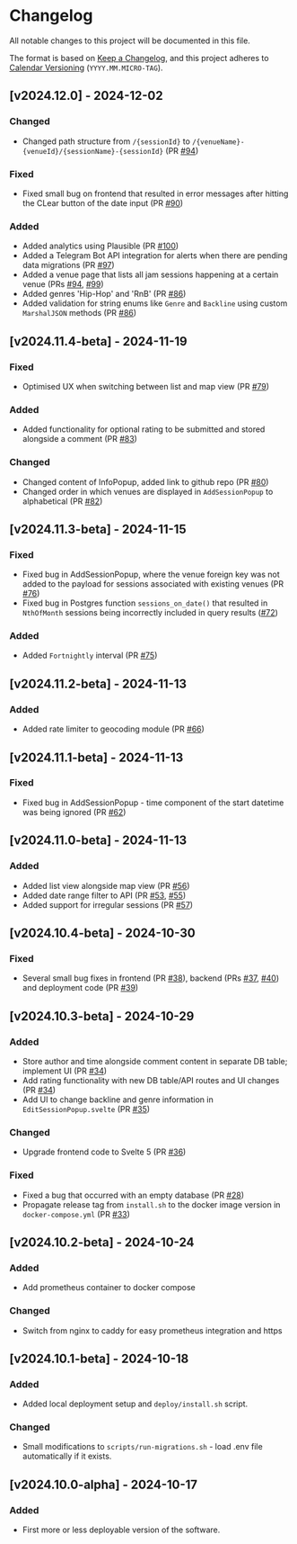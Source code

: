 # Changelog

All notable changes to this project will be documented in this file.

The format is based on [Keep a Changelog](https://keepachangelog.com/en/1.1.0/),
and this project adheres to [Calendar Versioning](https://calver.org/) (`YYYY.MM.MICRO-TAG`).

## [v2024.12.0] - 2024-12-02

### Changed

- Changed path structure from `/{sessionId}` to `/{venueName}-{venueId}/{sessionName}-{sessionId}` (PR [#94](https://github.com/felix-schott/jamsessions/pull/94))

### Fixed

- Fixed small bug on frontend that resulted in error messages after hitting the CLear button of the date input (PR [#90](https://github.com/felix-schott/jamsessions/pull/90))

### Added

- Added analytics using Plausible (PR [#100](https://github.com/felix-schott/jamsessions/pull/100))
- Added a Telegram Bot API integration for alerts when there are pending data migrations (PR [#97](https://github.com/felix-schott/jamsessions/pull/97))
- Added a venue page that lists all jam sessions happening at a certain venue (PRs [#94](https://github.com/felix-schott/jamsessions/pull/94), [#99](https://github.com/felix-schott/jamsessions/pull/99))
- Added genres 'Hip-Hop' and 'RnB' (PR [#86](https://github.com/felix-schott/jamsessions/pull/86))
- Added validation for string enums like `Genre` and `Backline` using custom `MarshalJSON` methods (PR [#86](https://github.com/felix-schott/jamsessions/pull/86))

## [v2024.11.4-beta] - 2024-11-19

### Fixed

- Optimised UX when switching between list and map view (PR [#79](https://github.com/felix-schott/jamsessions/pull/79))

### Added

- Added functionality for optional rating to be submitted and stored alongside a comment (PR [#83](https://github.com/felix-schott/jamsessions/pull/83))

### Changed

- Changed content of InfoPopup, added link to github repo (PR [#80](https://github.com/felix-schott/jamsessions/pull/80))
- Changed order in which venues are displayed in `AddSessionPopup` to alphabetical (PR [#82](https://github.com/felix-schott/jamsessions/pull/82))

## [v2024.11.3-beta] - 2024-11-15

### Fixed

- Fixed bug in AddSessionPopup, where the venue foreign key was not added to the payload for sessions associated with existing venues (PR [#76](https://github.com/felix-schott/jamsessions/pull/76))
- Fixed bug in Postgres function `sessions_on_date()` that resulted in `NthOfMonth` sessions being incorrectly included in query results ([#72](https://github.com/felix-schott/jamsessions/pull/72))

### Added

- Added `Fortnightly` interval (PR [#75](https://github.com/felix-schott/jamsessions/pull/75))

## [v2024.11.2-beta] - 2024-11-13

### Added

- Added rate limiter to geocoding module (PR [#66](https://github.com/felix-schott/jamsessions/pull/66))

## [v2024.11.1-beta] - 2024-11-13

### Fixed

- Fixed bug in AddSessionPopup - time component of the start datetime was being ignored (PR [#62](https://github.com/felix-schott/jamsessions/pull/62))

## [v2024.11.0-beta] - 2024-11-13

### Added

- Added list view alongside map view (PR [#56](https://github.com/felix-schott/jamsessions/pull/56))
- Added date range filter to API (PR [#53](https://github.com/felix-schott/jamsessions/pull/53), [#55](https://github.com/felix-schott/jamsessions/pull/55))
- Added support for irregular sessions (PR [#57](https://github.com/felix-schott/jamsessions/pull/57))

## [v2024.10.4-beta] - 2024-10-30

### Fixed

- Several small bug fixes in frontend (PR [#38](https://github.com/felix-schott/jamsessions/pull/38)), backend (PRs [#37](https://github.com/felix-schott/jamsessions/pull/37), [#40](https://github.com/felix-schott/jamsessions/pull/40)) and deployment code (PR [#39](https://github.com/felix-schott/jamsessions/pull/39))

## [v2024.10.3-beta] - 2024-10-29

### Added

- Store author and time alongside comment content in separate DB table; implement UI (PR [#34](https://github.com/felix-schott/jamsessions/pull/34))
- Add rating functionality with new DB table/API routes and UI changes (PR [#34](https://github.com/felix-schott/jamsessions/pull/34))
- Add UI to change backline and genre information in `EditSessionPopup.svelte` (PR [#35](https://github.com/felix-schott/jamsessions/issues/35))

### Changed

- Upgrade frontend code to Svelte 5 (PR [#36](https://github.com/felix-schott/jamsessions/pull/34))

### Fixed

- Fixed a bug that occurred with an empty database (PR [#28](https://github.com/felix-schott/jamsessions/pull/28))
- Propagate release tag from `install.sh` to the docker image version in `docker-compose.yml` (PR [#33](https://github.com/felix-schott/jamsessions/pull/33))

## [v2024.10.2-beta] - 2024-10-24

### Added

- Add prometheus container to docker compose

### Changed

- Switch from nginx to caddy for easy prometheus integration and https

## [v2024.10.1-beta] - 2024-10-18

### Added

- Added local deployment setup and `deploy/install.sh` script.

### Changed

- Small modifications to `scripts/run-migrations.sh` - load .env file automatically if it exists.

## [v2024.10.0-alpha] - 2024-10-17

### Added

- First more or less deployable version of the software.